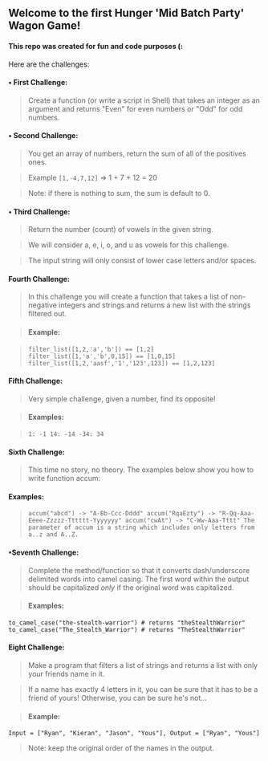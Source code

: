 ## Welcome to the first Hunger 'Mid Batch Party' Wagon Game!

#### This repo was created for fun and code purposes (:

Here are the challenges:

#### • First Challenge:
> Create a function (or write a script in Shell) that takes an integer as an argument and returns "Even" for even numbers or "Odd" for odd numbers.

#### • Second Challenge:
> You get an array of numbers, return the sum of all of the positives ones.

> Example `[1,-4,7,12]` => 1 + 7 + 12 = 20

> Note: if there is nothing to sum, the sum is default to 0.

#### • Third Challenge:
> Return the number (count) of vowels in the given string.

> We will consider a, e, i, o, and u as vowels for this challenge.

> The input string will only consist of lower case letters and/or spaces.

#### Fourth Challenge:
> In this challenge you will create a function that takes a list of non-negative integers and strings and returns a new list with the strings filtered out.

> #### Example: 

> `` filter_list([1,2,'a','b']) == [1,2]
filter_list([1,'a','b',0,15]) == [1,0,15]
filter_list([1,2,'aasf','1','123',123]) == [1,2,123] ``

#### Fifth Challenge:
> Very simple challenge, given a number, find its opposite!

> #### Examples:

> ``1: -1
14: -14
-34: 34``

#### Sixth Challenge:
> This time no story, no theory. The examples below show you how to write function accum:

#### Examples:
> ``accum("abcd") -> "A-Bb-Ccc-Dddd"
accum("RqaEzty") -> "R-Qq-Aaa-Eeee-Zzzzz-Tttttt-Yyyyyyy"
accum("cwAt") -> "C-Ww-Aaa-Tttt"
The parameter of accum is a string which includes only letters from a..z and A..Z.``

#### •Seventh Challenge:

> Complete the method/function so that it converts dash/underscore delimited words into camel casing. The first word within the output should be capitalized *only* if the original word was capitalized.

> #### Examples: 
``to_camel_case("the-stealth-warrior") # returns "theStealthWarrior"
to_camel_case("The_Stealth_Warrior") # returns "TheStealthWarrior"
``

#### Eight Challenge:
> Make a program that filters a list of strings and returns a list with only your friends name in it.

> If a name has exactly 4 letters in it, you can be sure that it has to be a friend of yours! Otherwise, you can be sure he's not...

> #### Example:

``Input = ["Ryan", "Kieran", "Jason", "Yous"], Output = ["Ryan", "Yous"]``

> Note: keep the original order of the names in the output.

